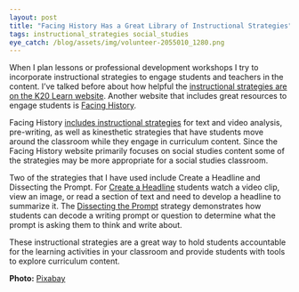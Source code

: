 ```yaml
---
layout: post
title: "Facing History Has a Great Library of Instructional Strategies"
tags: instructional_strategies social_studies
eye_catch: /blog/assets/img/volunteer-2055010_1280.png
---
```


When I plan lessons or professional development workshops I try to incorporate instructional strategies to engage students and teachers in the content.  I’ve talked before about how helpful the [instructional strategies are on the K20 Learn website](https://www.eddiecmurray.com/blog/2019/01/10/Looking_for_New_Student_Engagement_Strategies_Checkout_K20_Learn/).  Another website that includes great resources to engage students is [Facing History](https://www.facinghistory.org/).

<!--more-->

Facing History [includes instructional strategies](https://www.facinghistory.org/resource-library/teaching-strategies) for text and video analysis, pre-writing, as well as kinesthetic strategies that have students move around the classroom while they engage in curriculum content.  Since the Facing History website primarily focuses on social studies content some of the strategies may be more appropriate for a social studies classroom.

Two of the strategies that I have used include Create a Headline and Dissecting the Prompt.  For [Create a Headline](https://www.facinghistory.org/resource-library/teaching-strategies/create-headline) students watch a video clip, view an image, or read a section of text and need to develop a headline to summarize it.  The [Dissecting the Prompt](https://www.facinghistory.org/resource-library/teaching-strategies/dissecting-prompt) strategy demonstrates how students can decode a writing prompt or question to determine what the prompt is asking them to think and write about.

These instructional strategies are a great way to hold students accountable for the learning activities in your classroom and provide students with tools to explore curriculum content.

**Photo:** [Pixabay](https://pixabay.com/illustrations/volunteer-hands-help-colors-2055010/)
